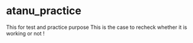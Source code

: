 # atanu_practice
This for test and practice purpose
This is the case to recheck whether it is working or not !
